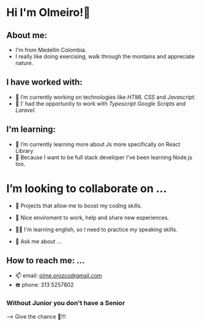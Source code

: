 # Hi I'm Olmeiro!👋

## About me:
- I'm from Medellín Colombia.
- I really like doing exercising, walk through the montains and appreciate nature.

## I have worked with:
- 🔭 I’m currently working on technologies like *HTML* *CSS* and *Javascript*.
- 💪 I' had the opportunity to work with *Typescript* *Google Scripts* and *Laravel*.

## I'm learning:
- 🌱 I’m currently learning more about Js more specifically on React Library
- 💨 Because I want to be full stack developer I've been learning Node.js too.

# I’m looking to collaborate on ...
- 👯 Projects that allow me to boost my coding skills.
- 🤔 Nice enviroment to work, help and share new experiences.
- 🙋‍♂️ I'm learning english, so I need to practice my speaking skills.

- 💬 Ask me about ...
##  How to reach me: ...
- 📫 email: olme.orozco@gmail.com
- ☎️ phone: 313 5257802
### Without Junior you don't have a Senior
--> Give the chance 💯!!!
